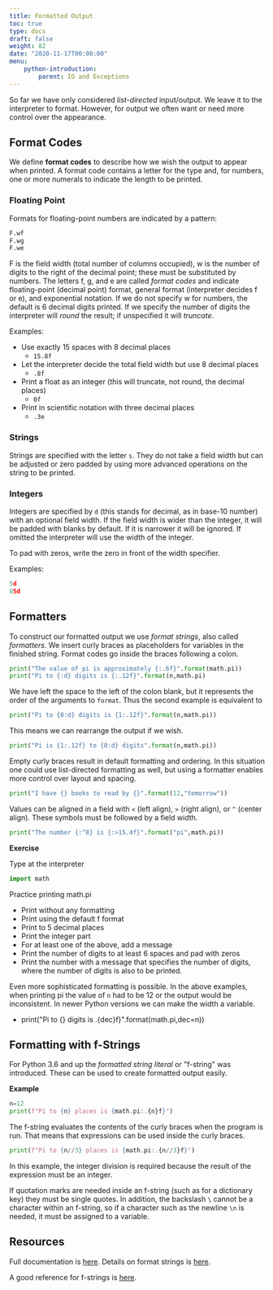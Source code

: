 ```yaml
---
title: Formatted Output
toc: true
type: docs
draft: false
weight: 82
date: "2020-11-17T00:00:00"
menu:
    python-introduction:
        parent: IO and Exceptions
---
```


So far we have only considered _list-directed_ input/output.  We leave it to the interpreter to format.  However, for output we often want or need more control over the appearance.  

## Format Codes

We define __format codes__ to describe how we wish the output to appear when printed.  A format code contains a letter for the type and, for numbers, one or more numerals to indicate the length to be printed.

### Floating Point

Formats for floating-point numbers are indicated by a pattern:
```python
F.wf
F.wg
F.we
```
F is the field width (total number of columns occupied), w is the number of digits to the right of the decimal point; these must be substituted by numbers. The letters f, g, and e are called _format codes_ and indicate floating-point (decimal point) format, general format (interpreter decides f or e), and exponential notation.  If we do not specify w for numbers, the default is 6 decimal digits printed.  If we specify the number of digits the interpreter will _round_ the result; if unspecified it will _truncate_.

Examples:

* Use exactly 15 spaces with 8 decimal places 
  * `15.8f`
* Let the interpreter decide the total field width but use 8 decimal places 
  * `.8f`
* Print a float as an integer (this will truncate, not round, the decimal places)
  * `0f`
* Print in scientific notation with three decimal places
  * `.3e`

### Strings 

Strings are specified with the letter `s`. They do not take a field width but can be adjusted or zero padded by using more advanced operations on the string to be printed.

### Integers

Integers are specified by `d` (this stands for decimal, as in base-10 number) with an optional field width.  If the field width is wider than the integer, it will be padded with blanks by default.  If it is narrower it will be ignored.  If omitted the interpreter will use the width of the integer.  

To pad with zeros, write the zero in front of the width specifier.

Examples:

```python
5d
05d
```

## Formatters

To construct our formatted output we use _format strings_, also called _formatters_.  We insert curly braces as placeholders for variables in the finished string.  Format codes go inside the braces following a colon.
```python
print("The value of pi is approximately {:.6f}".format(math.pi))
print("Pi to {:d} digits is {:.12f}".format(n,math.pi)
```

We have left the space to the left of the colon blank, but it represents the order of the arguments to `format`.  Thus the second example is equivalent to
```python
print("Pi to {0:d} digits is {1:.12f}".format(n,math.pi))
```

This means we can rearrange the output if we wish.
```python
print("Pi is {1:.12f} to {0:d} digits".format(n,math.pi))
```

Empty curly braces result in default formatting and ordering.  In this situation one could use list-directed formatting as well, but using a formatter enables more control over layout and spacing.
```python
print("I have {} books to read by {}".format(12,"tomorrow"))
```

Values can be aligned in a field with `<` (left align), `>` (right align), or `^` (center align). These symbols must be followed by a field width.
```python
print("The number {:^8} is {:>15.4f}".format("pi",math.pi))
```

**Exercise**

Type at the interpreter 

```python
import math
```

Practice printing math.pi
- Print without any formatting
- Print using the default f format
- Print to 5 decimal places 
- Print the integer part 
- For at least one of the above, add a message
- Print the number of digits to at least 6 spaces and pad with zeros
- Print the number with a message that specifies the number of digits, where the number of digits is also to be printed.

Even more sophisticated formatting is possible.  In the above examples, when printing pi the value of `n` had to be 12 or the output would be inconsistent.  In newer Python versions we can make the width a variable.

* print("Pi to {} digits is .{dec}f}".format(math.pi,dec=n))

## Formatting with f-Strings

For Python 3.6 and up the _formatted string literal_ or "f-string" was introduced.  These can be used to create formatted output easily.

**Example**

```python
n=12
print(f"Pi to {n} places is {math.pi:.{n}f}")
```

The f-string evaluates the contents of the curly braces when the program is run.  That means that expressions can be used inside the curly braces.

```python
print(f"Pi to {n//3} places is {math.pi:.{n//3}f}")
```

In this example, the integer division is required because the result of the expression must be an integer.

If quotation marks are needed inside an f-string (such as for a dictionary key) they must be single quotes.  In addition, the backslash `\` cannot be a character within an f-string, so if a character such as the newline `\n` is needed, it must be assigned to a variable.

## Resources

Full documentation is [here](https://docs.python.org/3/tutorial/inputoutput.html).  Details on format strings is [here](https://docs.python.org/3/library/string.html).

A good reference for f-strings is [here](https://zetcode.com/python/fstring/).
